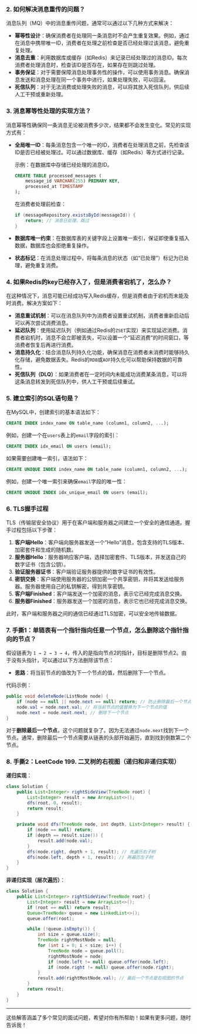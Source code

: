 ### 2. **如何解决消息重传的问题？**

消息队列（MQ）中的消息重传问题，通常可以通过以下几种方式来解决：

* **幂等性设计**：确保消费者在处理同一条消息时不会产生重复效果。例如，通过在消息中携带唯一ID，消费者在处理之前检查是否已经处理过该消息，避免重复处理。
* **消息去重**：利用数据库或缓存（如Redis）来记录已经处理过的消息ID。每次消费者处理消息时，检查该ID是否存在，如果存在则跳过处理。
* **事务保证**：对于需要保障消息处理事务性的操作，可以使用事务消息。确保消息发送和消息处理在同一个事务中进行，如果处理失败，可以回滚。
* **死信队列**：对于无法消费或处理失败的消息，可以将其放入死信队列，供后续人工干预或重新处理。

### 3. **消息幂等性处理的实现方法？**

消息幂等性确保同一条消息无论被消费多少次，结果都不会发生变化。常见的实现方式有：

* **全局唯一ID**：每条消息包含一个唯一的ID，消费者在处理消息之前，先检查该ID是否已经被处理过。可以通过数据库、缓存（如Redis）等方式进行记录。

  示例：在数据库中存储已经处理的消息ID。

  ```sql
  CREATE TABLE processed_messages (
      message_id VARCHAR(255) PRIMARY KEY,
      processed_at TIMESTAMP
  );
  ```

  在消费者处理前检查：

  ```java
  if (messageRepository.existsById(messageId)) {
      return; // 消息已处理，跳过
  }
  ```

* **数据库唯一约束**：在数据库表的关键字段上设置唯一索引，保证即使重复插入数据，数据库也会拒绝重复操作。

* **状态标记**：在消息处理过程中，将每条消息的状态（如“已处理”）标记为已处理，避免重复消费。

### 4. **如果Redis的key已经存入了，但是消费者宕机了，怎么办？**

在这种情况下，消息可能已经成功写入Redis缓存，但是消费者由于宕机而未能及时消费。解决方案如下：

* **消息重试机制**：可以在消息队列中为消费者设置重试机制，消费者重新启动后可以再次尝试消费消息。
* **延迟队列**：使用延迟队列（例如通过Redis的`ZSET`实现）来实现延迟消费。消费者宕机时，消息不会立即被丢失，可以设置一个“延迟消费”的时间窗口，等消费者恢复后再进行消费。
* **消息持久化**：结合消息队列持久化功能，确保消息在消费者未消费时能够持久化存储，避免数据丢失。Redis的`RDB`或`AOF`持久化可以帮助保持数据的可靠性。
* **死信队列（DLQ）**：如果消费者在一定时间内未能成功消费某条消息，可以将这条消息转发到死信队列中，供人工干预或后续重试。

### 5. **建立索引的SQL语句是？**

在MySQL中，创建索引的基本语法如下：

```sql
CREATE INDEX index_name ON table_name (column1, column2, ...);
```

例如，创建一个在`users`表上的`email`字段的索引：

```sql
CREATE INDEX idx_email ON users (email);
```

如果需要创建唯一索引，语法如下：

```sql
CREATE UNIQUE INDEX index_name ON table_name (column1, column2, ...);
```

例如，创建一个唯一索引来确保`email`字段的唯一性：

```sql
CREATE UNIQUE INDEX idx_unique_email ON users (email);
```

### 6. **TLS握手过程**

TLS（传输层安全协议）用于在客户端和服务器之间建立一个安全的通信通道。握手过程包括以下步骤：

1. **客户端Hello**：客户端向服务器发送一个“Hello”消息，包含支持的TLS版本、加密套件和生成的随机数。
2. **服务器Hello**：服务器响应客户端，选择加密套件、TLS版本，并发送自己的数字证书（包含公钥）。
3. **验证服务器证书**：客户端验证服务器提供的数字证书的有效性。
4. **密钥交换**：客户端使用服务器的公钥加密一个共享密钥，并将其发送给服务器。服务器使用自己的私钥解密，得到共享密钥。
5. **客户端Finished**：客户端发送一个加密的消息，表示它已经完成消息交换。
6. **服务器Finished**：服务器发送一个加密的消息，表示它也已经完成消息交换。

此时，客户端和服务器之间的通信已经通过TLS加密，可以安全地传输数据。

### 7. **手撕1：单链表有一个指针指向任意一个节点，怎么删除这个指针指向的节点？**

假设链表为 `1 → 2 → 3 → 4`，传入的是指向节点2的指针，目标是删除节点2。由于没有头指针，可以通过以下方法删除该节点：

* **思路**：将当前节点的值改为下一个节点的值，然后删除下一个节点。

代码示例：

```java
public void deleteNode(ListNode node) {
    if (node == null || node.next == null) return; // 防止删除最后一个节点
    node.val = node.next.val; // 将当前节点的值替换为下一个节点的值
    node.next = node.next.next; // 删除下一个节点
}
```

对于**删除最后一个节点**，这个问题就复杂了。因为无法通过`node.next`找到下一个节点。通常，删除最后一个节点需要从链表的头部开始遍历，直到找到倒数第二个节点。

### 8. **手撕2：LeetCode 199. 二叉树的右视图（递归和非递归实现）**

**递归实现**：

```java
class Solution {
    public List<Integer> rightSideView(TreeNode root) {
        List<Integer> result = new ArrayList<>();
        dfs(root, 0, result);
        return result;
    }

    private void dfs(TreeNode node, int depth, List<Integer> result) {
        if (node == null) return;
        if (depth == result.size()) {
            result.add(node.val);
        }
        dfs(node.right, depth + 1, result); // 先遍历右子树
        dfs(node.left, depth + 1, result); // 再遍历左子树
    }
}
```

**非递归实现（层次遍历）**：

```java
class Solution {
    public List<Integer> rightSideView(TreeNode root) {
        List<Integer> result = new ArrayList<>();
        if (root == null) return result;
        Queue<TreeNode> queue = new LinkedList<>();
        queue.offer(root);

        while (!queue.isEmpty()) {
            int size = queue.size();
            TreeNode rightMostNode = null;
            for (int i = 0; i < size; i++) {
                TreeNode node = queue.poll();
                rightMostNode = node;
                if (node.left != null) queue.offer(node.left);
                if (node.right != null) queue.offer(node.right);
            }
            result.add(rightMostNode.val); // 最后一个节点是右视图的节点
        }
        return result;
    }
}
```

---

这些解答涵盖了多个常见的面试问题，希望对你有所帮助！如果有更多问题，随时告诉我！
